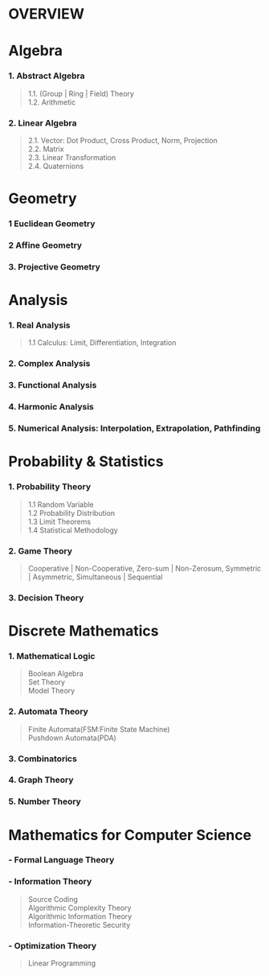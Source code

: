 # **OVERVIEW**
# Algebra
### 1. Abstract Algebra
>1.1. (Group | Ring | Field) Theory   
>1.2. Arithmetic
### 2. Linear Algebra
>2.1. Vector: Dot Product, Cross Product, Norm, Projection   
>2.2. Matrix    
>2.3. Linear Transformation   
>2.4. Quaternions   

# Geometry
### 1 Euclidean Geometry
### 2 Affine Geometry
### 3. Projective Geometry

# Analysis
### 1. Real Analysis
>1.1 Calculus: Limit, Differentiation, Integration
### 2. Complex Analysis
### 3. Functional Analysis
### 4. Harmonic Analysis
### 5. Numerical Analysis: Interpolation, Extrapolation, Pathfinding

# Probability & Statistics
### 1. Probability Theory
>1.1 Random Variable   
>1.2 Probability Distribution    
>1.3 Limit Theorems   
>1.4 Statistical Methodology   
### 2. Game Theory
>Cooperative | Non-Cooperative, Zero-sum | Non-Zerosum, Symmetric | Asymmetric, Simultaneous | Sequential
### 3. Decision Theory

# Discrete Mathematics
### 1. Mathematical Logic
> Boolean Algebra   
> Set Theory      
> Model Theory   
### 2. Automata Theory
> Finite Automata(FSM:Finite State Machine)   
> Pushdown Automata(PDA)   
### 3. Combinatorics
### 4. Graph Theory
### 5. Number Theory

# Mathematics for Computer Science
### - Formal Language Theory
### - Information Theory
> Source Coding   
> Algorithmic Complexity Theory   
> Algorithmic Information Theory   
> Information-Theoretic Security   
### - Optimization Theory
> Linear Programming
